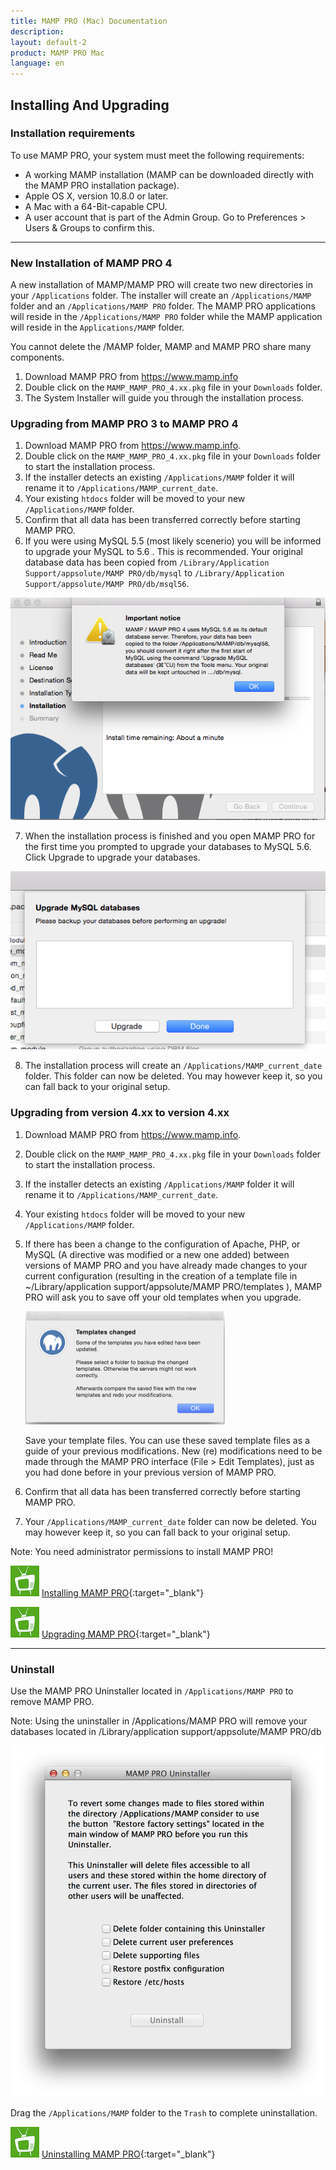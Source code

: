 ```yaml
---
title: MAMP PRO (Mac) Documentation
description: 
layout: default-2
product: MAMP PRO Mac
language: en
---
```


## Installing And Upgrading

### Installation requirements

To use MAMP PRO, your system must meet the following requirements:

- A working MAMP installation (MAMP can be downloaded directly with the MAMP PRO installation package).
- Apple OS X, version 10.8.0 or later.
- A Mac with a 64-Bit-capable CPU.
- A user account that is part of the Admin Group. Go to Preferences > Users & Groups to confirm this.

---

### New Installation of MAMP PRO 4

A new installation of MAMP/MAMP PRO will create two new directories in your `/Applications` folder. The installer will create an `/Applications/MAMP` folder and an `/Applications/MAMP PRO` folder. The MAMP PRO applications will reside in the `/Applications/MAMP PRO` folder while the MAMP application will reside in the `Applications/MAMP` folder. 

<div class="alert" role="alert">
You cannot delete the /MAMP folder, MAMP and MAMP PRO share many components.
</div>

1. Download MAMP PRO from https://www.mamp.info
2. Double click on the `MAMP_MAMP_PRO_4.xx.pkg` file in your `Downloads` folder.
3. The System Installer will guide you through the installation process.

### Upgrading from MAMP PRO 3 to MAMP PRO 4

1. Download MAMP PRO from https://www.mamp.info.
2. Double click on the `MAMP_MAMP_PRO_4.xx.pkg` file in your `Downloads` folder to start the installation process.
3. If the installer detects an existing `/Applications/MAMP` folder it will rename it to `/Applications/MAMP_current_date`.
4. Your existing `htdocs` folder will be moved to your new `/Applications/MAMP` folder.
5. Confirm that all data has been transferred correctly before starting MAMP PRO.
6. If you were using MySQL 5.5 (most likely scenerio) you will be informed to upgrade your MySQL to 5.6 . This is recommended. Your original database data has been copied from `/Library/Application Support/appsolute/MAMP PRO/db/mysql` to `/Library/Application Support/appsolute/MAMP PRO/db/msql56`. 

 ![MAMP](UpgradeMySQLNotice.png)
 
7. When the installation process is finished and you open MAMP PRO for the first time you prompted to upgrade your databases to MySQL 5.6. Click Upgrade to upgrade your databases. 

![MAMP](UpgradeMySQL.png)

8. The installation process will create an `/Applications/MAMP_current_date` folder. This folder can now be deleted. You may however keep it, so you can fall back to your original setup.

### Upgrading from version 4.xx to version 4.xx

1. Download MAMP PRO from https://www.mamp.info.
2. Double click on the `MAMP_MAMP_PRO_4.xx.pkg` file in your `Downloads` folder to start the installation process.
3. If the installer detects an existing `/Applications/MAMP` folder it will rename it to `/Applications/MAMP_current_date`.
4. Your existing `htdocs` folder will be moved to your new `/Applications/MAMP` folder.
5. If there has been a change to the configuration of Apache, PHP, or MySQL (A directive was modified or a new one added)    between versions of MAMP PRO and you have already made changes to your current configuration (resulting in the creation of a template file in ~/Library/application support/appsolute/MAMP PRO/templates ), MAMP PRO will ask you to save off your old templates when you upgrade.

    ![MAMP](Templates.png)
  
    Save your template files. You can use these saved template files as a guide of your previous modifications. New         (re) modifications need to be made through the MAMP PRO interface (File > Edit Templates), just as you had done before in your previous version of MAMP PRO.

6. Confirm that all data has been transferred correctly before starting MAMP PRO.
7. Your `/Applications/MAMP_current_date` folder can now be deleted. You may however keep it, so you can fall back to your original setup.

<div class="alert" role="alert">
Note: You need administrator permissions to install MAMP PRO!
</div>

![MAMP](../Videos/MAMPtv.png) [Installing MAMP PRO](https://www.youtube.com/watch?v=4ZqfrWX82vo){:target="_blank"}

![MAMP](../Videos/MAMPtv.png) [Upgrading MAMP PRO](https://www.youtube.com/watch?v=h1Ct63XLVYU){:target="_blank"}

---

### Uninstall

Use the MAMP PRO Uninstaller located in `/Applications/MAMP PRO` to remove MAMP PRO.

<div class="alert" role="alert">
Note: Using the uninstaller in /Applications/MAMP PRO will remove your databases located in /Library/application support/appsolute/MAMP PRO/db
</div>

![MAMP](Uninstaller.png)

Drag the `/Applications/MAMP` folder to the `Trash` to complete uninstallation.

![MAMP](../Videos/MAMPtv.png) [Uninstalling MAMP PRO](https://www.youtube.com/watch?v=Sjpdcnp92bY){:target="_blank"}


